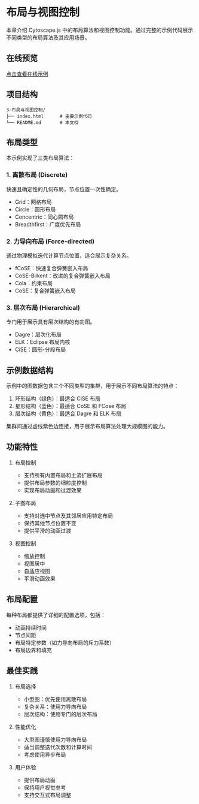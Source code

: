 # 布局与视图控制

本章介绍 Cytoscape.js 中的布局算法和视图控制功能。通过完整的示例代码展示不同类型的布局算法及其应用场景。

## 在线预览

[点击查看在线示例](https://raw.githack.com/SonghaiFan/learning_cytospace/main/cytoscape_learning_code/3-布局与视图控制/index.html)

## 项目结构

```
3-布局与视图控制/
├── index.html      # 主要示例代码
└── README.md       # 本文档
```

## 布局类型

本示例实现了三类布局算法：

### 1. 离散布局 (Discrete)

快速且确定性的几何布局，节点位置一次性确定。

- Grid：网格布局
- Circle：圆形布局
- Concentric：同心圆布局
- Breadthfirst：广度优先布局

### 2. 力导向布局 (Force-directed)

通过物理模拟迭代计算节点位置，适合展示复杂关系。

- fCoSE：快速复合弹簧嵌入布局
- CoSE-Bilkent：改进的复合弹簧嵌入布局
- Cola：约束布局
- CoSE：复合弹簧嵌入布局

### 3. 层次布局 (Hierarchical)

专门用于展示具有层次结构的有向图。

- Dagre：层次化布局
- ELK：Eclipse 布局内核
- CiSE：圆形-分段布局

## 示例数据结构

示例中的图数据包含三个不同类型的集群，用于展示不同布局算法的特点：

1. 环形结构（绿色）：最适合 CiSE 布局
2. 星形结构（蓝色）：最适合 CoSE 和 FCose 布局
3. 层次结构（黄色）：最适合 Dagre 和 ELK 布局

集群间通过虚线紫色边连接，用于展示布局算法处理大规模图的能力。

## 功能特性

1. 布局控制

   - 支持所有内置布局和主流扩展布局
   - 提供布局参数的细粒度控制
   - 实现布局动画和过渡效果

2. 子图布局

   - 支持对选中节点及其邻居应用特定布局
   - 保持其他节点位置不变
   - 提供平滑的动画过渡

3. 视图控制
   - 缩放控制
   - 视图居中
   - 自适应视图
   - 平滑动画效果

## 布局配置

每种布局都提供了详细的配置选项，包括：

- 动画持续时间
- 节点间距
- 布局特定参数（如力导向布局的斥力系数）
- 布局边界和填充

## 最佳实践

1. 布局选择

   - 小型图：优先使用离散布局
   - 复杂关系：使用力导向布局
   - 层次结构：使用专门的层次布局

2. 性能优化

   - 大型图谨慎使用力导向布局
   - 适当调整迭代次数和计算时间
   - 考虑使用异步布局

3. 用户体验
   - 提供布局动画
   - 保持用户视觉参考
   - 支持交互式布局调整
